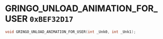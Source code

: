 # GRINGO_UNLOAD_ANIMATION_FOR_USER `0xBEF32D17`

```cpp
void GRINGO_UNLOAD_ANIMATION_FOR_USER(int _Unk0, int _Unk1);
```